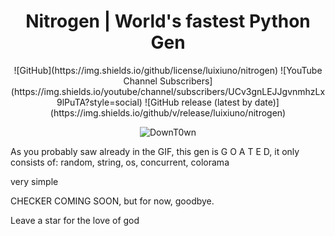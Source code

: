 <h1 align="center">Nitrogen | World's fastest Python Gen</h1>

<p align="center"> ![GitHub](https://img.shields.io/github/license/luixiuno/nitrogen) ![YouTube Channel Subscribers](https://img.shields.io/youtube/channel/subscribers/UCv3gnLEJJgvnmhzLx9lPuTA?style=social) ![GitHub release (latest by date)](https://img.shields.io/github/v/release/luixiuno/nitrogen) </p>

<p align="center">
  <img src="https://us-east-1.tixte.net/uploads/luixiuno.is-from.space/explorer_KJCUyKE6w2.gif" alt="DownT0wn" />
</p>
As you probably saw already in the GIF, this gen is G O A T E D, it only consists of: random, string, os, concurrent, colorama

very simple

CHECKER COMING SOON, but for now, goodbye.


Leave a star for the love of god
